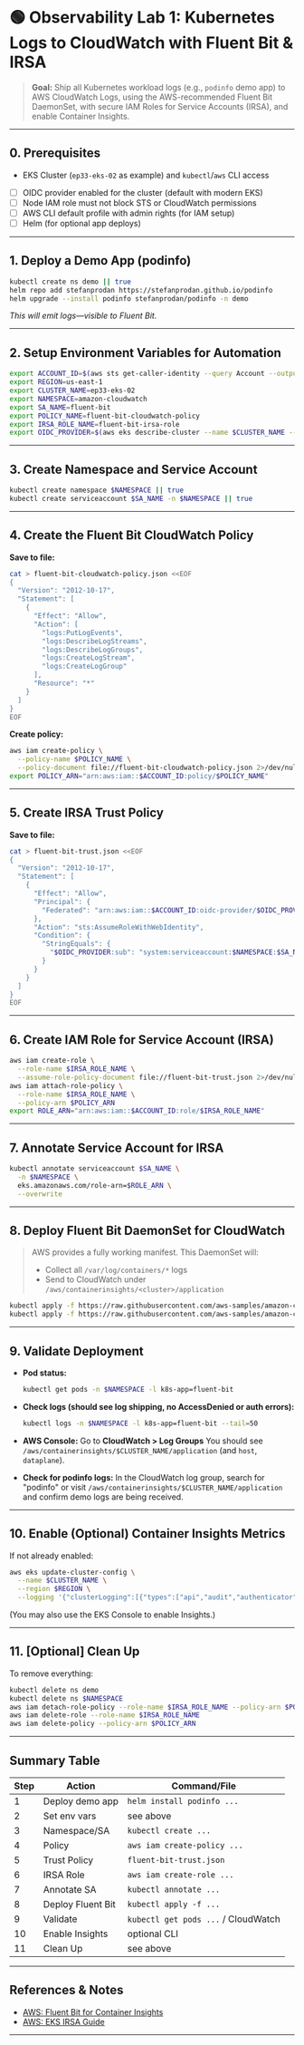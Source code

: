 # 🟢 Observability Lab 1: Kubernetes Logs to CloudWatch with Fluent Bit & IRSA

> **Goal:**
> Ship all Kubernetes workload logs (e.g., `podinfo` demo app) to AWS CloudWatch Logs, using the AWS-recommended Fluent Bit DaemonSet, with secure IAM Roles for Service Accounts (IRSA), and enable Container Insights.

---

## **0. Prerequisites**

* EKS Cluster (`ep33-eks-02` as example) and `kubectl`/`aws` CLI access
* [ ] OIDC provider enabled for the cluster (default with modern EKS)
* [ ] Node IAM role must not block STS or CloudWatch permissions
* [ ] AWS CLI default profile with admin rights (for IAM setup)
* [ ] Helm (for optional app deploys)

---

## **1. Deploy a Demo App (podinfo)**

```sh
kubectl create ns demo || true
helm repo add stefanprodan https://stefanprodan.github.io/podinfo
helm upgrade --install podinfo stefanprodan/podinfo -n demo
```

*This will emit logs—visible to Fluent Bit.*

---

## **2. Setup Environment Variables for Automation**

```sh
export ACCOUNT_ID=$(aws sts get-caller-identity --query Account --output text)
export REGION=us-east-1
export CLUSTER_NAME=ep33-eks-02
export NAMESPACE=amazon-cloudwatch
export SA_NAME=fluent-bit
export POLICY_NAME=fluent-bit-cloudwatch-policy
export IRSA_ROLE_NAME=fluent-bit-irsa-role
export OIDC_PROVIDER=$(aws eks describe-cluster --name $CLUSTER_NAME --region $REGION --query "cluster.identity.oidc.issuer" --output text | sed -e "s/^https:\/\///")
```

---

## **3. Create Namespace and Service Account**

```sh
kubectl create namespace $NAMESPACE || true
kubectl create serviceaccount $SA_NAME -n $NAMESPACE || true
```

---

## **4. Create the Fluent Bit CloudWatch Policy**

**Save to file:**

```sh
cat > fluent-bit-cloudwatch-policy.json <<EOF
{
  "Version": "2012-10-17",
  "Statement": [
    {
      "Effect": "Allow",
      "Action": [
        "logs:PutLogEvents",
        "logs:DescribeLogStreams",
        "logs:DescribeLogGroups",
        "logs:CreateLogStream",
        "logs:CreateLogGroup"
      ],
      "Resource": "*"
    }
  ]
}
EOF
```

**Create policy:**

```sh
aws iam create-policy \
  --policy-name $POLICY_NAME \
  --policy-document file://fluent-bit-cloudwatch-policy.json 2>/dev/null || echo "Policy likely already exists."
export POLICY_ARN="arn:aws:iam::$ACCOUNT_ID:policy/$POLICY_NAME"
```

---

## **5. Create IRSA Trust Policy**

**Save to file:**

```sh
cat > fluent-bit-trust.json <<EOF
{
  "Version": "2012-10-17",
  "Statement": [
    {
      "Effect": "Allow",
      "Principal": {
        "Federated": "arn:aws:iam::$ACCOUNT_ID:oidc-provider/$OIDC_PROVIDER"
      },
      "Action": "sts:AssumeRoleWithWebIdentity",
      "Condition": {
        "StringEquals": {
          "$OIDC_PROVIDER:sub": "system:serviceaccount:$NAMESPACE:$SA_NAME"
        }
      }
    }
  ]
}
EOF
```

---

## **6. Create IAM Role for Service Account (IRSA)**

```sh
aws iam create-role \
  --role-name $IRSA_ROLE_NAME \
  --assume-role-policy-document file://fluent-bit-trust.json 2>/dev/null || echo "Role likely already exists."
aws iam attach-role-policy \
  --role-name $IRSA_ROLE_NAME \
  --policy-arn $POLICY_ARN
export ROLE_ARN="arn:aws:iam::$ACCOUNT_ID:role/$IRSA_ROLE_NAME"
```

---

## **7. Annotate Service Account for IRSA**

```sh
kubectl annotate serviceaccount $SA_NAME \
  -n $NAMESPACE \
  eks.amazonaws.com/role-arn=$ROLE_ARN \
  --overwrite
```

---

## **8. Deploy Fluent Bit DaemonSet for CloudWatch**

> AWS provides a fully working manifest. This DaemonSet will:
>
> * Collect all `/var/log/containers/*` logs
> * Send to CloudWatch under `/aws/containerinsights/<cluster>/application`

```sh
kubectl apply -f https://raw.githubusercontent.com/aws-samples/amazon-cloudwatch-container-insights/latest/k8s-deployment-manifest-templates/deployment-mode/daemonset/container-insights-monitoring/cloudwatch-namespace.yaml
kubectl apply -f https://raw.githubusercontent.com/aws-samples/amazon-cloudwatch-container-insights/latest/k8s-deployment-manifest-templates/deployment-mode/daemonset/container-insights-monitoring/fluent-bit/fluent-bit.yaml
```

---

## **9. Validate Deployment**

* **Pod status:**

  ```sh
  kubectl get pods -n $NAMESPACE -l k8s-app=fluent-bit
  ```

* **Check logs (should see log shipping, no AccessDenied or auth errors):**

  ```sh
  kubectl logs -n $NAMESPACE -l k8s-app=fluent-bit --tail=50
  ```

* **AWS Console:**
  Go to **CloudWatch > Log Groups**
  You should see `/aws/containerinsights/$CLUSTER_NAME/application` (and `host`, `dataplane`).

* **Check for podinfo logs:**
  In the CloudWatch log group, search for "podinfo" or visit `/aws/containerinsights/$CLUSTER_NAME/application` and confirm demo logs are being received.

---

## **10. Enable (Optional) Container Insights Metrics**

If not already enabled:

```sh
aws eks update-cluster-config \
  --name $CLUSTER_NAME \
  --region $REGION \
  --logging '{"clusterLogging":[{"types":["api","audit","authenticator","controllerManager","scheduler"],"enabled":true}]}'
```

(You may also use the EKS Console to enable Insights.)

---

## **11. \[Optional] Clean Up**

To remove everything:

```sh
kubectl delete ns demo
kubectl delete ns $NAMESPACE
aws iam detach-role-policy --role-name $IRSA_ROLE_NAME --policy-arn $POLICY_ARN
aws iam delete-role --role-name $IRSA_ROLE_NAME
aws iam delete-policy --policy-arn $POLICY_ARN
```

---

## **Summary Table**

| Step | Action            | Command/File                        |
| ---- | ----------------- | ----------------------------------- |
| 1    | Deploy demo app   | `helm install podinfo ...`          |
| 2    | Set env vars      | see above                           |
| 3    | Namespace/SA      | `kubectl create ...`                |
| 4    | Policy            | `aws iam create-policy ...`         |
| 5    | Trust Policy      | `fluent-bit-trust.json`             |
| 6    | IRSA Role         | `aws iam create-role ...`           |
| 7    | Annotate SA       | `kubectl annotate ...`              |
| 8    | Deploy Fluent Bit | `kubectl apply -f ...`              |
| 9    | Validate          | `kubectl get pods ...` / CloudWatch |
| 10   | Enable Insights   | optional CLI                        |
| 11   | Clean Up          | see above                           |

---

## **References & Notes**

* [AWS: Fluent Bit for Container Insights](https://docs.aws.amazon.com/AmazonCloudWatch/latest/monitoring/Container-Insights-setup-logs-FluentBit.html)
* [AWS: EKS IRSA Guide](https://docs.aws.amazon.com/eks/latest/userguide/iam-roles-for-service-accounts.html)

---
